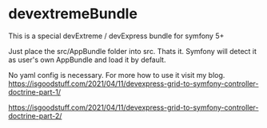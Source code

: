 # devextremeBundle
This is a special devExtreme / devExpress bundle for symfony 5+

Just place the src/AppBundle folder into src. Thats it. Symfony will detect it as user's own AppBundle and load it by default.

No yaml config is necessary. For more how to use it visit my blog.
https://isgoodstuff.com/2021/04/11/devexpress-grid-to-symfony-controller-doctrine-part-1/

https://isgoodstuff.com/2021/04/11/devexpress-grid-to-symfony-controller-doctrine-part-2/
